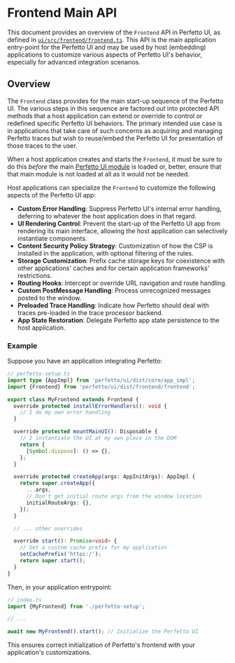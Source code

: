 # Frontend Main API

This document provides an overview of the `Frontend` API in Perfetto UI, as defined in [`ui/src/frontend/frontend.ts`](../../ui/src/frontend/frontend.ts).
This API is the main application entry-point for the Perfetto UI and may be used by host (embedding) applications to customize various aspects of Perfetto UI's behavior, especially for advanced integration scenarios.

## Overview

The `Frontend` class provides for the main start-up sequence of the Perfetto UI.
The various steps in this sequence are factored out into protected API methods that a host application can extend or override to control or redefined specific Perfetto UI behaviors.
The primary intended use case is in applications that take care of such concerns as acquiring and managing Perfetto traces but wish to reuse/embed the Perfetto UI for presentation of those traces to the user.

When a host application creates and starts the `Frontend`, it must be sure to do this *before* the main [Perfetto UI module](../../ui/src/frontend/index.ts) is loaded or, better, ensure that that main module is not loaded at all as it would not be needed.

Host applications can specialize the `Frontend` to customize the following aspects of the Perfetto UI app:

- **Custom Error Handling**: Suppress Perfetto UI's internal error handling, deferring to whatever the host application does in that regard.
- **UI Rendering Control**: Prevent the start-up of the Perfetto UI app from rendering its main interface, allowing the host application can selectively instantiate components.
- **Content Security Policy Strategy**: Customization of how the CSP is installed in the application, with optional filtering of the rules.
- **Storage Customization**: Prefix cache storage keys for coexistence with other applications' caches and for certain application frameworks' restrictions.
- **Routing Hooks**: Intercept or override URL navigation and route handling.
- **Custom PostMessage Handling**: Process unrecognized messages posted to the window.
- **Preloaded Trace Handling**: Indicate how Perfetto should deal with traces pre-loaded in the trace processor backend.
- **App State Restoration**: Delegate Perfetto app state persistence to the host application.

### Example

Suppose you have an application integrating Perfetto:

```typescript
// perfetto-setup.ts
import type {AppImpl} from 'perfetto/ui/dist/core/app_impl';
import {Frontend} from 'perfetto/ui/dist/frontend/frontend';

export class MyFrontend extends Frontend {
  override protected installErrorHandlers(): void {
    // I do my own error handling
  }

  override protected mountMainUI(): Disposable {
    // I instantiate the UI at my own place in the DOM
    return {
      [Symbol.dispose]: () => {},
    };
  }

  override protected createApp(args: AppInitArgs): AppImpl {
    return super.createApp({
      ...args,
      // Don't get initial route args from the window location
      initialRouteArgs: {},
    });
  }

  // ... other overrides

  override start(): Promise<void> {
    // Set a custom cache prefix for my application
    setCachePrefix('https:/');
    return super.start();
  }
}
```

Then, in your application entrypoint:

```typescript
// index.ts
import {MyFrontend} from './perfetto-setup';

// ...

await new MyFrontend().start(); // Initialize the Perfetto UI
```

This ensures correct initialization of Perfetto's frontend with your application's customizations.
